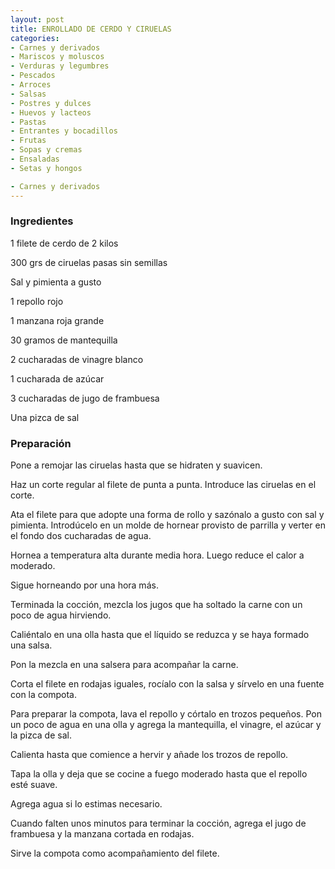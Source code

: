 ```yaml
---
layout: post
title: ENROLLADO DE CERDO Y CIRUELAS
categories:
- Carnes y derivados
- Mariscos y moluscos
- Verduras y legumbres
- Pescados
- Arroces
- Salsas
- Postres y dulces
- Huevos y lacteos
- Pastas
- Entrantes y bocadillos
- Frutas
- Sopas y cremas
- Ensaladas
- Setas y hongos

- Carnes y derivados
---
```

<h3>Ingredientes</h3>
1 filete de cerdo de 2 kilos

300 grs de ciruelas pasas sin semillas

Sal y pimienta a gusto

1 repollo rojo

1 manzana roja grande

30 gramos de mantequilla

2 cucharadas de vinagre blanco

1 cucharada de azúcar

3 cucharadas de jugo de frambuesa

Una pizca de sal

<h3>Preparación</h3>
Pone a remojar las ciruelas hasta que se hidraten y suavicen.

Haz un corte regular al filete de punta a punta. Introduce las ciruelas en el corte.

Ata el filete para que adopte una forma de rollo y sazónalo a gusto con sal y pimienta. Introdúcelo en un molde de hornear provisto de parrilla y verter en el fondo dos cucharadas de agua.

Hornea a temperatura alta durante media hora. Luego reduce el calor a moderado.

Sigue horneando por una hora más.

Terminada la cocción, mezcla los jugos que ha soltado la carne con un poco de agua hirviendo.

Caliéntalo en una olla hasta que el líquido se reduzca y se haya formado una salsa.

Pon la mezcla en una salsera para acompañar la carne.

Corta el filete en rodajas iguales, rocíalo con la salsa y sírvelo en una fuente con la compota.

Para preparar la compota, lava el repollo y córtalo en trozos pequeños. Pon un poco de agua en una olla y agrega la mantequilla, el vinagre, el azúcar y la pizca de sal.

Calienta hasta que comience a hervir y añade los trozos de repollo.

Tapa la olla y deja que se cocine a fuego moderado hasta que el repollo esté suave.

Agrega agua si lo estimas necesario.

Cuando falten unos minutos para terminar la cocción, agrega el jugo de frambuesa y la manzana cortada en rodajas.

Sirve la compota como acompañamiento del filete.

